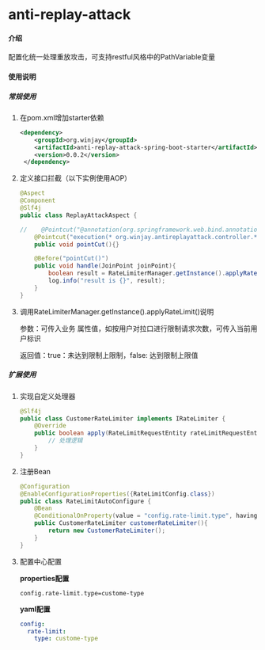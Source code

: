 # anti-replay-attack

#### 介绍
配置化统一处理重放攻击，可支持restful风格中的PathVariable变量



#### 使用说明

##### 常规使用

1. 在pom.xml增加starter依赖

   ```xml
   <dependency>
       <groupId>org.winjay</groupId>
       <artifactId>anti-replay-attack-spring-boot-starter</artifactId>
       <version>0.0.2</version>
    </dependency>
   ```

2. 定义接口拦截（以下实例使用AOP）

   ```java
   @Aspect
   @Component
   @Slf4j
   public class ReplayAttackAspect {
   
   //    @Pointcut("@annotation(org.springframework.web.bind.annotation.RestController)")
       @Pointcut("execution(* org.winjay.antireplayattack.controller.*.*(..))")
       public void pointCut(){}
   
       @Before("pointCut()")
       public void handle(JoinPoint joinPoint){
           boolean result = RateLimiterManager.getInstance().applyRateLimit("userid", "123");
           log.info("result is {}", result);
       }
   }
   ```

   

3. 调用RateLimiterManager.getInstance().applyRateLimit()说明

   参数：可传入业务 属性值，如按用户对拉口进行限制请求次数，可传入当前用户标识

   返回值：true：未达到限制上限制，false: 达到限制上限值

##### 扩展使用

1. 实现自定义处理器

   ```java
   @Slf4j
   public class CustomerRateLimiter implements IRateLimiter {
       @Override
       public boolean apply(RateLimitRequestEntity rateLimitRequestEntity, RateLimitInterfaceDef rateLimitInterfaceDef) {
           // 处理逻辑
       }
   }
   ```
   
 2. 注册Bean

    ```java
    @Configuration
    @EnableConfigurationProperties({RateLimitConfig.class})
    public class RateLimitAutoConfigure {
        @Bean
        @ConditionalOnProperty(value = "config.rate-limit.type", havingValue = "custome-type")
        public CustomerRateLimiter customerRateLimiter(){
            return new CustomerRateLimiter();
        }
    }
    ```

3. 配置中心配置

   **properties配置**

   ```properties
   config.rate-limit.type=custome-type	
   ```

   **yaml配置**

   ```yaml
   config:
     rate-limit:
       type: custome-type
   ```

   